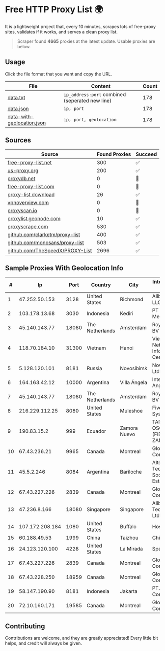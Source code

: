 
# Free HTTP Proxy List 🌍

It is a lightweight project that, every 10 minutes, scrapes lots of free-proxy sites, validates if it works, and serves a clean proxy list.


> Scraper found **4665** proxies at the latest update. Usable proxies are below.

## Usage

Click the file format that you want and copy the URL.


|File|Content|Count|
|----|-------|-----|
|[data.txt](https://raw.githubusercontent.com/themiralay/Proxy-List-World/master/data.txt)|`ip_address:port` combined (seperated new line)|178|
|[data.json](https://raw.githubusercontent.com/themiralay/Proxy-List-World/master/data.json)|`ip, port`|178|
|[data-with-geolocation.json](https://raw.githubusercontent.com/themiralay/Proxy-List-World/master/data-with-geolocation.json)|`ip, port, geolocation`|178|

## Sources

|Source|Found Proxies|Succeed|
|------|-------------|-------|
|[free-proxy-list.net](https://free-proxy-list.net)|300|✅|
|[us-proxy.org](https://www.us-proxy.org)|200|✅|
|[proxydb.net](http://proxydb.net)|0|🚫|
|[free-proxy-list.com](https://free-proxy-list.com/?page=&port=&type%5B%5D=http&type%5B%5D=https&up_time=0&search=Search)|0|🚫|
|[proxy-list.download](https://www.proxy-list.download/HTTP)|26|✅|
|[vpnoverview.com](https://vpnoverview.com/privacy/anonymous-browsing/free-proxy-servers)|0|🚫|
|[proxyscan.io](https://www.proxyscan.io)|0|🚫|
|[proxylist.geonode.com](https://proxylist.geonode.com/api/proxy-list?limit=300&page=1&sort_by=lastChecked&sort_type=desc&protocols=http,https)|10|✅|
|[proxyscrape.com](https://api.proxyscrape.com/v2/?request=displayproxies&protocol=http&timeout=10000&country=all&ssl=all&anonymity=all)|530|✅|
|[github.com/clarketm/proxy-list](https://raw.githubusercontent.com/clarketm/proxy-list/master/proxy-list-raw.txt)|400|✅|
|[github.com/monosans/proxy-list](https://raw.githubusercontent.com/monosans/proxy-list/main/proxies/http.txt)|503|✅|
|[github.com/TheSpeedX/PROXY-List](https://raw.githubusercontent.com/TheSpeedX/PROXY-List/master/http.txt)|2696|✅|


## Sample Proxies With Geolocation Info

|#|Ip|Port|Country|City|Internet Service Provider|
|-|--|----|-------|----|-------------------------|
|1|47.252.50.153|3128|United States|Richmond|Alibaba Cloud LLC|
|2|103.178.13.68|3030|Indonesia|Kediri|PT Amerta Asa Media|
|3|45.140.143.77|18080|The Netherlands|Amsterdam|RoyaleHosting BV|
|4|118.70.184.10|31300|Vietnam|Hanoi|Vietnam Internet Network Information Center|
|5|5.128.120.101|8181|Russia|Novosibirsk|Novotelecom Ltd|
|6|164.163.42.12|10000|Argentina|Villa Ángela|Interret Villa Angela SRL|
|7|45.140.143.77|18080|The Netherlands|Amsterdam|RoyaleHosting BV|
|8|216.229.112.25|8080|United States|Muleshoe|Five Area Systems, LLC|
|9|190.83.15.2|999|Ecuador|Zamora Nuevo|TAPIA FLORES OSCAR ALDO (FIBRANET ZAMORA)|
|10|67.43.236.21|9965|Canada|Montreal|GloboTech Communications|
|11|45.5.2.246|8084|Argentina|Bariloche|Altec S.e. Alta Tecnologia Sociedad Del Estado|
|12|67.43.227.226|2839|Canada|Montreal|GloboTech Communications|
|13|47.236.8.166|18080|Singapore|Singapore|Alibaba (US) Technology Co., Ltd.|
|14|107.172.208.184|1080|United States|Buffalo|HostPapa|
|15|60.188.49.53|1999|China|Taizhou|Chinanet|
|16|24.123.120.100|4228|United States|La Mirada|Spectrum|
|17|67.43.227.226|2839|Canada|Montreal|GloboTech Communications|
|18|67.43.228.250|18959|Canada|Montreal|GloboTech Communications|
|19|58.147.190.90|8181|Indonesia|Jakarta|PT. Transhybrid Communication|
|20|72.10.160.171|19585|Canada|Montreal|GloboTech Communications|



## Contributing

Contributions are welcome, and they are greatly appreciated! Every
little bit helps, and credit will always be given.


